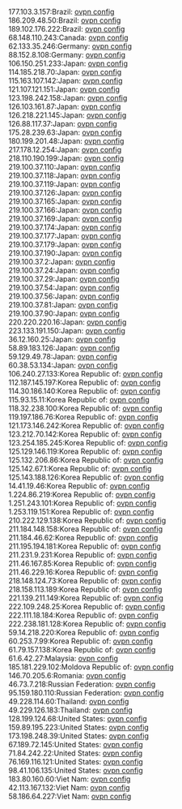 177.103.3.157:Brazil: [ovpn config](vpn/177_103_3_157.ovpn)  
186.209.48.50:Brazil: [ovpn config](vpn/186_209_48_50.ovpn)  
189.102.176.222:Brazil: [ovpn config](vpn/189_102_176_222.ovpn)  
68.148.110.243:Canada: [ovpn config](vpn/68_148_110_243.ovpn)  
62.133.35.246:Germany: [ovpn config](vpn/62_133_35_246.ovpn)  
88.152.8.108:Germany: [ovpn config](vpn/88_152_8_108.ovpn)  
106.150.251.233:Japan: [ovpn config](vpn/106_150_251_233.ovpn)  
114.185.218.70:Japan: [ovpn config](vpn/114_185_218_70.ovpn)  
115.163.107.142:Japan: [ovpn config](vpn/115_163_107_142.ovpn)  
121.107.121.151:Japan: [ovpn config](vpn/121_107_121_151.ovpn)  
123.198.242.158:Japan: [ovpn config](vpn/123_198_242_158.ovpn)  
126.103.161.87:Japan: [ovpn config](vpn/126_103_161_87.ovpn)  
126.218.221.145:Japan: [ovpn config](vpn/126_218_221_145.ovpn)  
126.88.117.37:Japan: [ovpn config](vpn/126_88_117_37.ovpn)  
175.28.239.63:Japan: [ovpn config](vpn/175_28_239_63.ovpn)  
180.199.201.48:Japan: [ovpn config](vpn/180_199_201_48.ovpn)  
217.178.12.254:Japan: [ovpn config](vpn/217_178_12_254.ovpn)  
218.110.190.199:Japan: [ovpn config](vpn/218_110_190_199.ovpn)  
219.100.37.110:Japan: [ovpn config](vpn/219_100_37_110.ovpn)  
219.100.37.118:Japan: [ovpn config](vpn/219_100_37_118.ovpn)  
219.100.37.119:Japan: [ovpn config](vpn/219_100_37_119.ovpn)  
219.100.37.126:Japan: [ovpn config](vpn/219_100_37_126.ovpn)  
219.100.37.165:Japan: [ovpn config](vpn/219_100_37_165.ovpn)  
219.100.37.166:Japan: [ovpn config](vpn/219_100_37_166.ovpn)  
219.100.37.169:Japan: [ovpn config](vpn/219_100_37_169.ovpn)  
219.100.37.174:Japan: [ovpn config](vpn/219_100_37_174.ovpn)  
219.100.37.177:Japan: [ovpn config](vpn/219_100_37_177.ovpn)  
219.100.37.179:Japan: [ovpn config](vpn/219_100_37_179.ovpn)  
219.100.37.190:Japan: [ovpn config](vpn/219_100_37_190.ovpn)  
219.100.37.2:Japan: [ovpn config](vpn/219_100_37_2.ovpn)  
219.100.37.24:Japan: [ovpn config](vpn/219_100_37_24.ovpn)  
219.100.37.29:Japan: [ovpn config](vpn/219_100_37_29.ovpn)  
219.100.37.54:Japan: [ovpn config](vpn/219_100_37_54.ovpn)  
219.100.37.56:Japan: [ovpn config](vpn/219_100_37_56.ovpn)  
219.100.37.81:Japan: [ovpn config](vpn/219_100_37_81.ovpn)  
219.100.37.90:Japan: [ovpn config](vpn/219_100_37_90.ovpn)  
220.220.220.16:Japan: [ovpn config](vpn/220_220_220_16.ovpn)  
223.133.191.150:Japan: [ovpn config](vpn/223_133_191_150.ovpn)  
36.12.160.25:Japan: [ovpn config](vpn/36_12_160_25.ovpn)  
58.89.183.126:Japan: [ovpn config](vpn/58_89_183_126.ovpn)  
59.129.49.78:Japan: [ovpn config](vpn/59_129_49_78.ovpn)  
60.38.53.134:Japan: [ovpn config](vpn/60_38_53_134.ovpn)  
106.240.27.133:Korea Republic of: [ovpn config](vpn/106_240_27_133.ovpn)  
112.187.145.197:Korea Republic of: [ovpn config](vpn/112_187_145_197.ovpn)  
114.30.186.140:Korea Republic of: [ovpn config](vpn/114_30_186_140.ovpn)  
115.93.15.11:Korea Republic of: [ovpn config](vpn/115_93_15_11.ovpn)  
118.32.238.100:Korea Republic of: [ovpn config](vpn/118_32_238_100.ovpn)  
119.197.186.76:Korea Republic of: [ovpn config](vpn/119_197_186_76.ovpn)  
121.173.146.242:Korea Republic of: [ovpn config](vpn/121_173_146_242.ovpn)  
123.212.70.142:Korea Republic of: [ovpn config](vpn/123_212_70_142.ovpn)  
123.254.185.245:Korea Republic of: [ovpn config](vpn/123_254_185_245.ovpn)  
125.129.146.119:Korea Republic of: [ovpn config](vpn/125_129_146_119.ovpn)  
125.132.206.86:Korea Republic of: [ovpn config](vpn/125_132_206_86.ovpn)  
125.142.67.1:Korea Republic of: [ovpn config](vpn/125_142_67_1.ovpn)  
125.143.188.126:Korea Republic of: [ovpn config](vpn/125_143_188_126.ovpn)  
14.41.19.46:Korea Republic of: [ovpn config](vpn/14_41_19_46.ovpn)  
1.224.86.219:Korea Republic of: [ovpn config](vpn/1_224_86_219.ovpn)  
1.251.243.101:Korea Republic of: [ovpn config](vpn/1_251_243_101.ovpn)  
1.253.119.151:Korea Republic of: [ovpn config](vpn/1_253_119_151.ovpn)  
210.222.129.138:Korea Republic of: [ovpn config](vpn/210_222_129_138.ovpn)  
211.184.148.158:Korea Republic of: [ovpn config](vpn/211_184_148_158.ovpn)  
211.184.46.62:Korea Republic of: [ovpn config](vpn/211_184_46_62.ovpn)  
211.195.194.181:Korea Republic of: [ovpn config](vpn/211_195_194_181.ovpn)  
211.231.9.231:Korea Republic of: [ovpn config](vpn/211_231_9_231.ovpn)  
211.46.167.85:Korea Republic of: [ovpn config](vpn/211_46_167_85.ovpn)  
211.46.229.16:Korea Republic of: [ovpn config](vpn/211_46_229_16.ovpn)  
218.148.124.73:Korea Republic of: [ovpn config](vpn/218_148_124_73.ovpn)  
218.158.113.189:Korea Republic of: [ovpn config](vpn/218_158_113_189.ovpn)  
221.139.211.149:Korea Republic of: [ovpn config](vpn/221_139_211_149.ovpn)  
222.109.248.25:Korea Republic of: [ovpn config](vpn/222_109_248_25.ovpn)  
222.111.18.184:Korea Republic of: [ovpn config](vpn/222_111_18_184.ovpn)  
222.238.181.128:Korea Republic of: [ovpn config](vpn/222_238_181_128.ovpn)  
59.14.218.220:Korea Republic of: [ovpn config](vpn/59_14_218_220.ovpn)  
60.253.7.99:Korea Republic of: [ovpn config](vpn/60_253_7_99.ovpn)  
61.79.157.138:Korea Republic of: [ovpn config](vpn/61_79_157_138.ovpn)  
61.6.42.27:Malaysia: [ovpn config](vpn/61_6_42_27.ovpn)  
185.181.229.102:Moldova Republic of: [ovpn config](vpn/185_181_229_102.ovpn)  
146.70.205.6:Romania: [ovpn config](vpn/146_70_205_6.ovpn)  
46.73.7.218:Russian Federation: [ovpn config](vpn/46_73_7_218.ovpn)  
95.159.180.110:Russian Federation: [ovpn config](vpn/95_159_180_110.ovpn)  
49.228.114.60:Thailand: [ovpn config](vpn/49_228_114_60.ovpn)  
49.229.126.183:Thailand: [ovpn config](vpn/49_229_126_183.ovpn)  
128.199.124.68:United States: [ovpn config](vpn/128_199_124_68.ovpn)  
159.89.195.223:United States: [ovpn config](vpn/159_89_195_223.ovpn)  
173.198.248.39:United States: [ovpn config](vpn/173_198_248_39.ovpn)  
67.189.72.145:United States: [ovpn config](vpn/67_189_72_145.ovpn)  
71.84.242.22:United States: [ovpn config](vpn/71_84_242_22.ovpn)  
76.169.116.121:United States: [ovpn config](vpn/76_169_116_121.ovpn)  
98.41.106.135:United States: [ovpn config](vpn/98_41_106_135.ovpn)  
183.80.160.60:Viet Nam: [ovpn config](vpn/183_80_160_60.ovpn)  
42.113.167.132:Viet Nam: [ovpn config](vpn/42_113_167_132.ovpn)  
58.186.64.227:Viet Nam: [ovpn config](vpn/58_186_64_227.ovpn)  
